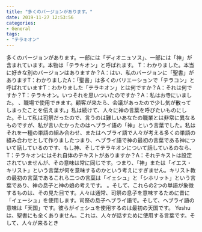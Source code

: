 ```yaml
---
title: "多くのバージョンがあります。"
date: 2019-11-27 12:53:56
categories:
- General
tags:
- "テラキオン"
---
```


多くのバージョンがあります。一部には「ディオニュソス」、一部には「神」が含まれています。本物は「テラキオン」と呼ばれます。 T：わかりました。本当に好きな別のバージョンはありますか？A：はい、私のバージョンに「聖書」がありますT：わかりましたA：「聖書」は多くのバリエーションで「テラコン」と呼ばれていますT：わかりました「テラキオン」とは何ですか？A：それは何ですか？T：テラキオン。いつそれを思いついたのですか？A：私はお寺にいました。 、職場で使用できます。顧客が来たら、会議があったので少し気が散ってしまったことを伝えます。」私は続けて、人々に神の言葉を呼びたいものにした。そして私は司祭だったので、言うのは難しいあなたの職業とは非常に異なるものですが、私が言いたかったのはヘブライ語の「神」という言葉でした。私はそれを一種の単語の組み合わせ、またはヘブライ語で人々が考える多くの単語の組み合わせとして作りましたつまり、ヘブライ語で神の最初の言葉である神について話しているのです、もし神、そしてテラキオンについて話しているのなら、T：テラキオンにはそれ自体のテキストがありますか？A：それテキストは設定されていませんが、その意味は常に同じです。つまり、「神」または「イエス・キリスト」という言葉が何を意味するのかという考えにすぎません。キリスト教の最初の言葉であるこれら二つの言葉は「イェシュ」と「シホリット」という言葉であり、神の息子と神の娘の考えです。 。そして、これらの2つの単語が象徴するものは、その見た目です。人々は通常、司祭の息子を意味するために昔に「イェーシュ」を使用します。司祭の息子ヘブライ語で。そして、ヘブライ語の意味は「天国」です。彼らがイェシュを使用するのは最初の天国です。 Yeshuは、聖書にも全くありません。これは、人々が話すために使用する言葉です。そして、人々が来るとき
